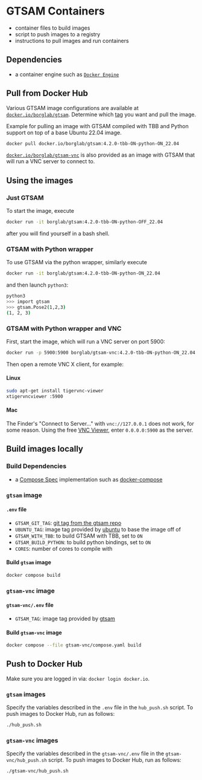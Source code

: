 # GTSAM Containers

- container files to build images
- script to push images to a registry
- instructions to pull images and run containers

## Dependencies

- a container engine such as [`Docker Engine`](https://docs.docker.com/engine/install/)

## Pull from Docker Hub

Various GTSAM image configurations are available at [`docker.io/borglab/gtsam`](https://hub.docker.com/r/borglab/gtsam). Determine which [tag](https://hub.docker.com/r/borglab/gtsam/tags) you want and pull the image.

Example for pulling an image with GTSAM compiled with TBB and Python support on top of a base Ubuntu 22.04 image.

```bash
docker pull docker.io/borglab/gtsam:4.2.0-tbb-ON-python-ON_22.04
```

[`docker.io/borglab/gtsam-vnc`](https://hub.docker.com/r/borglab/gtsam-vnc) is also provided as an image with GTSAM that will run a VNC server to connect to.

## Using the images

### Just GTSAM

To start the image, execute

```bash
docker run -it borglab/gtsam:4.2.0-tbb-ON-python-OFF_22.04
```

after you will find yourself in a bash shell.

### GTSAM with Python wrapper

To use GTSAM via the python wrapper, similarly execute

```bash
docker run -it borglab/gtsam:4.2.0-tbb-ON-python-ON_22.04
```

and then launch `python3`:

```bash
python3
>>> import gtsam
>>> gtsam.Pose2(1,2,3)
(1, 2, 3)
```

### GTSAM with Python wrapper and VNC

First, start the image, which will run a VNC server on port 5900:

```bash
docker run -p 5900:5900 borglab/gtsam-vnc:4.2.0-tbb-ON-python-ON_22.04
```

Then open a remote VNC X client, for example:

#### Linux

```bash
sudo apt-get install tigervnc-viewer
xtigervncviewer :5900
```

#### Mac

The Finder's "Connect to Server..." with `vnc://127.0.0.1` does not work, for some reason. Using the free [VNC Viewer](https://www.realvnc.com/en/connect/download/viewer/), enter `0.0.0.0:5900` as the server.

## Build images locally

### Build Dependencies

- a [Compose Spec](https://compose-spec.io/) implementation such as [docker-compose](https://docs.docker.com/compose/install/)

### `gtsam` image

#### `.env` file

- `GTSAM_GIT_TAG`: [git tag from the gtsam repo](https://github.com/borglab/gtsam/tags)
- `UBUNTU_TAG`: image tag provided by [ubuntu](https://hub.docker.com/_/ubuntu/tags) to base the image off of
- `GTSAM_WITH_TBB`: to build GTSAM with TBB, set to `ON`
- `GTSAM_BUILD_PYTHON`: to build python bindings, set to `ON`
- `CORES`: number of cores to compile with

#### Build `gtsam` image

```bash
docker compose build
```

### `gtsam-vnc` image

#### `gtsam-vnc/.env` file

- `GTSAM_TAG`: image tag provided by [gtsam](https://hub.docker.com/r/borglab/gtsam/tags)

#### Build `gtsam-vnc` image

```bash
docker compose --file gtsam-vnc/compose.yaml build
```

## Push to Docker Hub

Make sure you are logged in via: `docker login docker.io`.

### `gtsam` images

Specify the variables described in the `.env` file in the `hub_push.sh` script.
To push images to Docker Hub, run as follows:

```bash
./hub_push.sh
```

### `gtsam-vnc` images

Specify the variables described in the `gtsam-vnc/.env` file in the `gtsam-vnc/hub_push.sh` script.
To push images to Docker Hub, run as follows:

```bash
./gtsam-vnc/hub_push.sh
```
